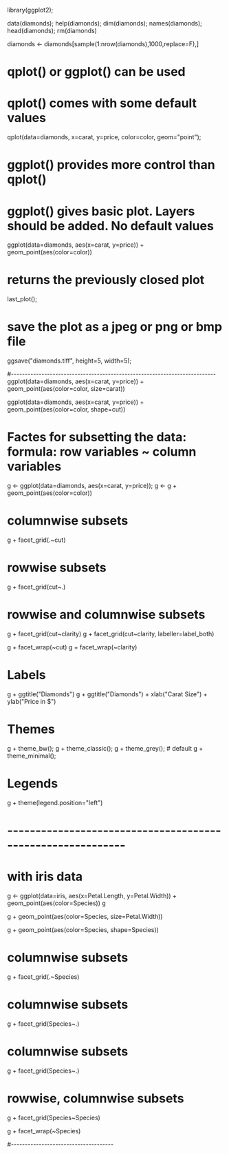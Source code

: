

library(ggplot2);

data(diamonds);
help(diamonds);
dim(diamonds);
names(diamonds);
head(diamonds);
rm(diamonds)

diamonds <- diamonds[sample(1:nrow(diamonds),1000,replace=F),]

# qplot() or ggplot() can be used
# qplot() comes with some default values
qplot(data=diamonds, x=carat, y=price, color=color, geom="point");

# ggplot() provides more control than qplot()
# ggplot() gives basic plot. Layers should be added. No default values
ggplot(data=diamonds, aes(x=carat, y=price)) + 
      geom_point(aes(color=color))


# returns the previously closed plot 
last_plot();

# save the plot as a jpeg or png or bmp file
ggsave("diamonds.tiff", height=5, width=5);


#--------------------------------------------------------------------------
ggplot(data=diamonds, aes(x=carat, y=price)) + 
      geom_point(aes(color=color, size=carat))

ggplot(data=diamonds, aes(x=carat, y=price)) + 
      geom_point(aes(color=color, shape=cut))

# Factes for subsetting the data:  formula: row variables ~ column variables

g <- ggplot(data=diamonds, aes(x=carat, y=price));
g <- g + geom_point(aes(color=color))

# columnwise subsets
g + facet_grid(.~cut)

# rowwise subsets
g + facet_grid(cut~.)

# rowwise and columnwise subsets
g + facet_grid(cut~clarity)
g + facet_grid(cut~clarity, labeller=label_both)


g + facet_wrap(~cut)
g + facet_wrap(~clarity)

# Labels
g + ggtitle("Diamonds")
g + ggtitle("Diamonds") + xlab("Carat Size") + ylab("Price in $")

# Themes
g + theme_bw();
g + theme_classic();
g + theme_grey();         # default
g + theme_minimal();

# Legends
g + theme(legend.position="left")



# -----------------------------------------------------------
# with iris data
g <- ggplot(data=iris, aes(x=Petal.Length, y=Petal.Width)) +
    geom_point(aes(color=Species))
g


g + geom_point(aes(color=Species, size=Petal.Width))

g + geom_point(aes(color=Species, shape=Species))

# columnwise subsets
g + facet_grid(.~Species)

# columnwise subsets
g + facet_grid(Species~.)

# columnwise subsets
g + facet_grid(Species~.)

# rowwise, columnwise subsets
g + facet_grid(Species~Species)

g + facet_wrap(~Species)

#-------------------------------------

     






















